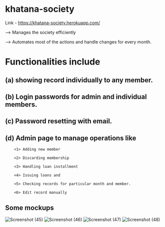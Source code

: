 # khatana-society

Link - https://khatana-society.herokuapp.com/


--> Manages the society efficiently

--> Automates most of the actions and handle changes for every month.

# Functionalities include 

  ## (a) showing record individually to any member.
  
  ## (b)  Login passwords for admin and individual members.
  
  ## (c) Password resetting with email.
  
  ## (d) Admin page to manage operations like
  
        <1> Adding new member 
        
        <2> Discarding membership 
        
        <3> Handling loan installment 
        
        <4> Issuing loans and 
        
        <5> Checking records for particular month and member.
        
        <6> Edit record manually
        
        
        
## Some mockups
 
![Screenshot (45)](https://user-images.githubusercontent.com/47058253/103559097-9c2e0c80-4edb-11eb-91f9-e74a9315f1d1.png)
![Screenshot (46)](https://user-images.githubusercontent.com/47058253/103559126-a6e8a180-4edb-11eb-84d4-e36c04c185bb.png)
![Screenshot (47)](https://user-images.githubusercontent.com/47058253/103559137-abad5580-4edb-11eb-83d8-8b87b4352499.png)
![Screenshot (48)](https://user-images.githubusercontent.com/47058253/103559143-ad771900-4edb-11eb-9143-37ab70751c54.png)
